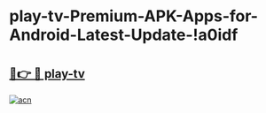 # play-tv-Premium-APK-Apps-for-Android-Latest-Update-!a0idf

# <h2><a href="https://2zk9sd.esa.edu.pl?title=play-tv&ref=a0idf">🔗👉 🔴 play-tv</a></h2>

[![acn](https://github.com/user-attachments/assets/0f9c940e-d8b0-45ae-aac7-cd30a18b3e1c)](https://2zk9sd.esa.edu.pl?title=play-tv&ref=a0idf)

